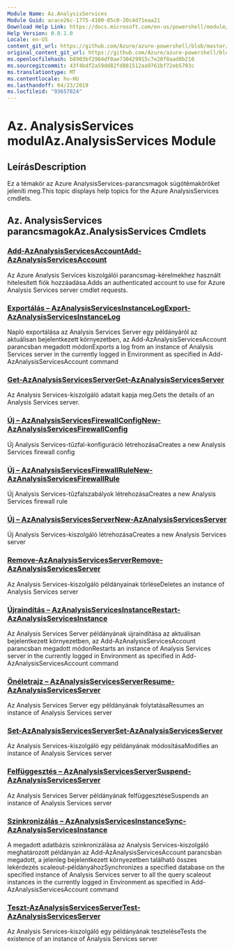 ```yaml
---
Module Name: Az.AnalysisServices
Module Guid: acace26c-1775-4100-85c0-20c4d71eaa21
Download Help Link: https://docs.microsoft.com/en-us/powershell/module/az.analysisservices
Help Version: 0.0.1.0
Locale: en-US
content_git_url: https://github.com/Azure/azure-powershell/blob/master/src/AnalysisServices/AnalysisServices/help/Az.AnalysisServices.md
original_content_git_url: https://github.com/Azure/azure-powershell/blob/master/src/AnalysisServices/AnalysisServices/help/Az.AnalysisServices.md
ms.openlocfilehash: b8903bf2984df0ae730429915c7e28f8aad8b210
ms.sourcegitcommit: 43f4bdf2a59dd82fd881512aa9761bf72eb5703c
ms.translationtype: MT
ms.contentlocale: hu-HU
ms.lasthandoff: 04/23/2019
ms.locfileid: "93657824"
---
```

# <span data-ttu-id="8b2af-101">Az. AnalysisServices modul</span><span class="sxs-lookup"><span data-stu-id="8b2af-101">Az.AnalysisServices Module</span></span>
## <span data-ttu-id="8b2af-102">Leírás</span><span class="sxs-lookup"><span data-stu-id="8b2af-102">Description</span></span>
<span data-ttu-id="8b2af-103">Ez a témakör az Azure AnalysisServices-parancsmagok súgótémaköröket jeleníti meg.</span><span class="sxs-lookup"><span data-stu-id="8b2af-103">This topic displays help topics for the Azure AnalysisServices cmdlets.</span></span>

## <span data-ttu-id="8b2af-104">Az. AnalysisServices parancsmagok</span><span class="sxs-lookup"><span data-stu-id="8b2af-104">Az.AnalysisServices Cmdlets</span></span>
### [<span data-ttu-id="8b2af-105">Add-AzAnalysisServicesAccount</span><span class="sxs-lookup"><span data-stu-id="8b2af-105">Add-AzAnalysisServicesAccount</span></span>](Add-AzAnalysisServicesAccount.md)
<span data-ttu-id="8b2af-106">Az Azure Analysis Services kiszolgálói parancsmag-kérelmekhez használt hitelesített fiók hozzáadása.</span><span class="sxs-lookup"><span data-stu-id="8b2af-106">Adds an authenticated account to use for Azure Analysis Services server cmdlet requests.</span></span>

### [<span data-ttu-id="8b2af-107">Exportálás – AzAnalysisServicesInstanceLog</span><span class="sxs-lookup"><span data-stu-id="8b2af-107">Export-AzAnalysisServicesInstanceLog</span></span>](Export-AzAnalysisServicesInstanceLog.md)
<span data-ttu-id="8b2af-108">Napló exportálása az Analysis Services Server egy példányáról az aktuálisan bejelentkezett környezetben, az Add-AzAnalysisServicesAccount parancsban megadott módon</span><span class="sxs-lookup"><span data-stu-id="8b2af-108">Exports a log from an instance of Analysis Services server in the currently logged in Environment as specified in Add-AzAnalysisServicesAccount command</span></span>

### [<span data-ttu-id="8b2af-109">Get-AzAnalysisServicesServer</span><span class="sxs-lookup"><span data-stu-id="8b2af-109">Get-AzAnalysisServicesServer</span></span>](Get-AzAnalysisServicesServer.md)
<span data-ttu-id="8b2af-110">Az Analysis Services-kiszolgáló adatait kapja meg.</span><span class="sxs-lookup"><span data-stu-id="8b2af-110">Gets the details of an Analysis Services server.</span></span>

### [<span data-ttu-id="8b2af-111">Új – AzAnalysisServicesFirewallConfig</span><span class="sxs-lookup"><span data-stu-id="8b2af-111">New-AzAnalysisServicesFirewallConfig</span></span>](New-AzAnalysisServicesFirewallConfig.md)
<span data-ttu-id="8b2af-112">Új Analysis Services-tűzfal-konfiguráció létrehozása</span><span class="sxs-lookup"><span data-stu-id="8b2af-112">Creates a new Analysis Services firewall config</span></span> 

### [<span data-ttu-id="8b2af-113">Új – AzAnalysisServicesFirewallRule</span><span class="sxs-lookup"><span data-stu-id="8b2af-113">New-AzAnalysisServicesFirewallRule</span></span>](New-AzAnalysisServicesFirewallRule.md)
<span data-ttu-id="8b2af-114">Új Analysis Services-tűzfalszabályok létrehozása</span><span class="sxs-lookup"><span data-stu-id="8b2af-114">Creates a new Analysis Services firewall rule</span></span>

### [<span data-ttu-id="8b2af-115">Új – AzAnalysisServicesServer</span><span class="sxs-lookup"><span data-stu-id="8b2af-115">New-AzAnalysisServicesServer</span></span>](New-AzAnalysisServicesServer.md)
<span data-ttu-id="8b2af-116">Új Analysis Services-kiszolgáló létrehozása</span><span class="sxs-lookup"><span data-stu-id="8b2af-116">Creates a new Analysis Services server</span></span>

### [<span data-ttu-id="8b2af-117">Remove-AzAnalysisServicesServer</span><span class="sxs-lookup"><span data-stu-id="8b2af-117">Remove-AzAnalysisServicesServer</span></span>](Remove-AzAnalysisServicesServer.md)
<span data-ttu-id="8b2af-118">Az Analysis Services-kiszolgáló példányainak törlése</span><span class="sxs-lookup"><span data-stu-id="8b2af-118">Deletes an instance of Analysis Services server</span></span>

### [<span data-ttu-id="8b2af-119">Újraindítás – AzAnalysisServicesInstance</span><span class="sxs-lookup"><span data-stu-id="8b2af-119">Restart-AzAnalysisServicesInstance</span></span>](Restart-AzAnalysisServicesInstance.md)
<span data-ttu-id="8b2af-120">Az Analysis Services Server példányának újraindítása az aktuálisan bejelentkezett környezetben, az Add-AzAnalysisServicesAccount parancsban megadott módon</span><span class="sxs-lookup"><span data-stu-id="8b2af-120">Restarts an instance of Analysis Services server in the currently logged in Environment as specified in Add-AzAnalysisServicesAccount command</span></span>

### [<span data-ttu-id="8b2af-121">Önéletrajz – AzAnalysisServicesServer</span><span class="sxs-lookup"><span data-stu-id="8b2af-121">Resume-AzAnalysisServicesServer</span></span>](Resume-AzAnalysisServicesServer.md)
<span data-ttu-id="8b2af-122">Az Analysis Services Server egy példányának folytatása</span><span class="sxs-lookup"><span data-stu-id="8b2af-122">Resumes an instance of Analysis Services server</span></span>

### [<span data-ttu-id="8b2af-123">Set-AzAnalysisServicesServer</span><span class="sxs-lookup"><span data-stu-id="8b2af-123">Set-AzAnalysisServicesServer</span></span>](Set-AzAnalysisServicesServer.md)
<span data-ttu-id="8b2af-124">Az Analysis Services-kiszolgáló egy példányának módosítása</span><span class="sxs-lookup"><span data-stu-id="8b2af-124">Modifies  an instance of Analysis Services server</span></span>

### [<span data-ttu-id="8b2af-125">Felfüggesztés – AzAnalysisServicesServer</span><span class="sxs-lookup"><span data-stu-id="8b2af-125">Suspend-AzAnalysisServicesServer</span></span>](Suspend-AzAnalysisServicesServer.md)
<span data-ttu-id="8b2af-126">Az Analysis Services Server példányának felfüggesztése</span><span class="sxs-lookup"><span data-stu-id="8b2af-126">Suspends an instance of Analysis Services server</span></span>

### [<span data-ttu-id="8b2af-127">Szinkronizálás – AzAnalysisServicesInstance</span><span class="sxs-lookup"><span data-stu-id="8b2af-127">Sync-AzAnalysisServicesInstance</span></span>](Sync-AzAnalysisServicesInstance.md)
<span data-ttu-id="8b2af-128">A megadott adatbázis szinkronizálása az Analysis Services-kiszolgáló meghatározott példányán az Add-AzAnalysisServicesAccount parancsban megadott, a jelenleg bejelentkezett környezetben található összes lekérdezés scaleout-példányához</span><span class="sxs-lookup"><span data-stu-id="8b2af-128">Synchronizes a specified database on the specified instance of Analysis Services server to all the query scaleout instances in the currently logged in Environment as specified in Add-AzAnalysisServicesAccount command</span></span>

### [<span data-ttu-id="8b2af-129">Teszt-AzAnalysisServicesServer</span><span class="sxs-lookup"><span data-stu-id="8b2af-129">Test-AzAnalysisServicesServer</span></span>](Test-AzAnalysisServicesServer.md)
<span data-ttu-id="8b2af-130">Az Analysis Services-kiszolgáló egy példányának tesztelése</span><span class="sxs-lookup"><span data-stu-id="8b2af-130">Tests the existence of an instance of Analysis Services server</span></span>

